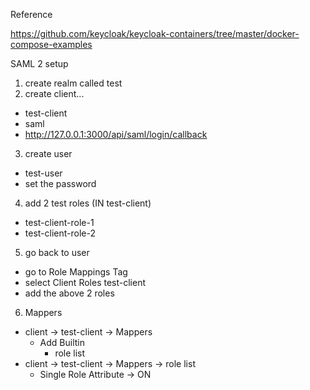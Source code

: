 Reference

https://github.com/keycloak/keycloak-containers/tree/master/docker-compose-examples

SAML 2 setup

1. create realm called test
2. create client... 
 - test-client
 - saml
 - http://127.0.0.1:3000/api/saml/login/callback
3. create user
 - test-user
 - set the password

4. add 2 test roles (IN test-client)
 - test-client-role-1
 - test-client-role-2

5. go back to user
 - go to Role Mappings Tag
 - select Client Roles test-client
 - add the above 2 roles

6. Mappers
 - client -> test-client -> Mappers
   - Add Builtin
     - role list
 - client -> test-client -> Mappers -> role list
   - Single Role Attribute -> ON
